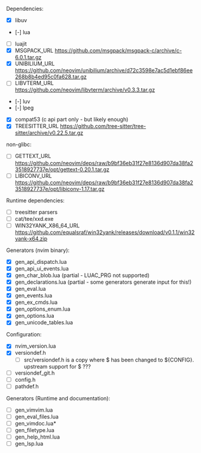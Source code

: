 Dependencies:

- [x] libuv
- [-] lua
- [ ] luajit
- [x] MSGPACK_URL https://github.com/msgpack/msgpack-c/archive/c-6.0.1.tar.gz
- [x] UNIBILIUM_URL https://github.com/neovim/unibilium/archive/d72c3598e7ac5d1ebf86ee268b8b4ed95c0fa628.tar.gz
- [ ] LIBVTERM_URL https://github.com/neovim/libvterm/archive/v0.3.3.tar.gz
- [-] luv
- [-] lpeg
- [x] compat53 (c api part only - but likely enough)
- [x] TREESITTER_URL https://github.com/tree-sitter/tree-sitter/archive/v0.22.5.tar.gz

non-glibc:
- [ ] GETTEXT_URL https://github.com/neovim/deps/raw/b9bf36eb31f27e8136d907da38fa23518927737e/opt/gettext-0.20.1.tar.gz
- [ ] LIBICONV_URL https://github.com/neovim/deps/raw/b9bf36eb31f27e8136d907da38fa23518927737e/opt/libiconv-1.17.tar.gz

Runtime dependencies:

- [ ] treesitter parsers
- [ ] cat/tee/xxd.exe
- [ ] WIN32YANK_X86_64_URL https://github.com/equalsraf/win32yank/releases/download/v0.1.1/win32yank-x64.zip

Generators (nvim binary):

 - [x] gen_api_dispatch.lua
 - [x] gen_api_ui_events.lua
 - [x] gen_char_blob.lua (partial - LUAC_PRG not supported)
 - [x] gen_declarations.lua (partial - some generators generate input for this!)
 - [x] gen_eval.lua
 - [x] gen_events.lua
 - [x] gen_ex_cmds.lua
 - [x] gen_options_enum.lua
 - [x] gen_options.lua
 - [x] gen_unicode_tables.lua

Configuration:

 - [x] nvim_version.lua
 - [x] versiondef.h
   - [ ] src/versiondef.h is a copy where $<CONFIG> has been changed to ${CONFIG}. upstream support for $<foo> ???
 - [ ] versiondef_git.h
 - [ ] config.h
 - [ ] pathdef.h

Generators (Runtime and documentation):

- [ ] gen_vimvim.lua
- [ ] gen_eval_files.lua
- [ ] gen_vimdoc.lua*
- [ ] gen_filetype.lua
- [ ] gen_help_html.lua
- [ ] gen_lsp.lua

